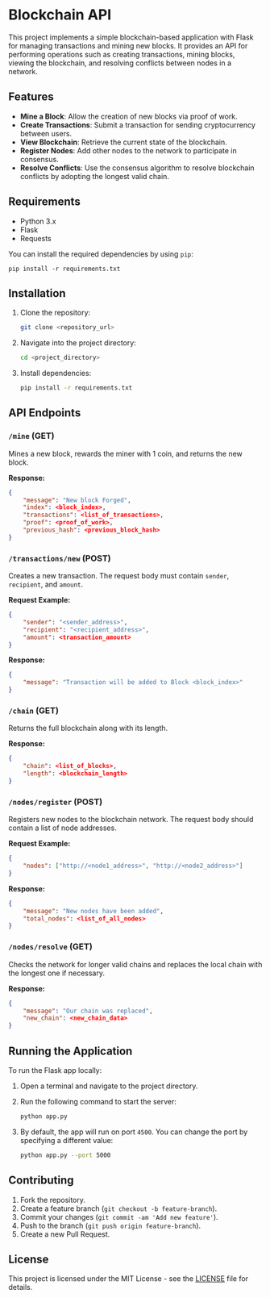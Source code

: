 # Blockchain API

This project implements a simple blockchain-based application with Flask for managing transactions and mining new blocks. It provides an API for performing operations such as creating transactions, mining blocks, viewing the blockchain, and resolving conflicts between nodes in a network.

## Features
- **Mine a Block**: Allow the creation of new blocks via proof of work.
- **Create Transactions**: Submit a transaction for sending cryptocurrency between users.
- **View Blockchain**: Retrieve the current state of the blockchain.
- **Register Nodes**: Add other nodes to the network to participate in consensus.
- **Resolve Conflicts**: Use the consensus algorithm to resolve blockchain conflicts by adopting the longest valid chain.

## Requirements
- Python 3.x
- Flask
- Requests

You can install the required dependencies by using `pip`:

```
pip install -r requirements.txt
```

## Installation

1. Clone the repository:
    ```bash
    git clone <repository_url>
    ```

2. Navigate into the project directory:
    ```bash
    cd <project_directory>
    ```

3. Install dependencies:
    ```bash
    pip install -r requirements.txt
    ```

## API Endpoints

### `/mine` (GET)
Mines a new block, rewards the miner with 1 coin, and returns the new block.

**Response:**
```json
{
    "message": "New block Forged",
    "index": <block_index>,
    "transactions": <list_of_transactions>,
    "proof": <proof_of_work>,
    "previous_hash": <previous_block_hash>
}
```

### `/transactions/new` (POST)
Creates a new transaction. The request body must contain `sender`, `recipient`, and `amount`.

**Request Example:**
```json
{
    "sender": "<sender_address>",
    "recipient": "<recipient_address>",
    "amount": <transaction_amount>
}
```

**Response:**
```json
{
    "message": "Transaction will be added to Block <block_index>"
}
```

### `/chain` (GET)
Returns the full blockchain along with its length.

**Response:**
```json
{
    "chain": <list_of_blocks>,
    "length": <blockchain_length>
}
```

### `/nodes/register` (POST)
Registers new nodes to the blockchain network. The request body should contain a list of node addresses.

**Request Example:**
```json
{
    "nodes": ["http://<node1_address>", "http://<node2_address>"]
}
```

**Response:**
```json
{
    "message": "New nodes have been added",
    "total_nodes": <list_of_all_nodes>
}
```

### `/nodes/resolve` (GET)
Checks the network for longer valid chains and replaces the local chain with the longest one if necessary.

**Response:**
```json
{
    "message": "Our chain was replaced",
    "new_chain": <new_chain_data>
}
```

## Running the Application

To run the Flask app locally:

1. Open a terminal and navigate to the project directory.
2. Run the following command to start the server:
    ```bash
    python app.py
    ```

3. By default, the app will run on port `4500`. You can change the port by specifying a different value:
    ```bash
    python app.py --port 5000
    ```

## Contributing

1. Fork the repository.
2. Create a feature branch (`git checkout -b feature-branch`).
3. Commit your changes (`git commit -am 'Add new feature'`).
4. Push to the branch (`git push origin feature-branch`).
5. Create a new Pull Request.

## License

This project is licensed under the MIT License - see the [LICENSE](LICENSE) file for details.
